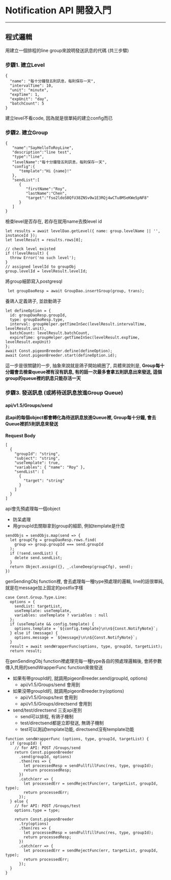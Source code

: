 # Notification API 開發入門

---

## 程式邏輯

用建立一個排程的line group來說明發送訊息的代碼  \(共三步驟\)

### 步驟1. 建立Level

```
{
  "name": "每十分鐘發五則訊息，每則保存一天",
  "intervalTime": 10,
  "unit": "minute",
  "expTime": 1,
  "expUnit": "day",
  "batchCount": 5
}
```

建立level不看code, 因為就是很單純的建立config而已

### 步驟2. 建立Group

```
{  
   "name":"SayHelloToRoyLine",
   "description":"line test",
   "type":"line",
   "levelName":"每十分鐘發五則訊息，每則保存一天",
   "config":{  
      "template":"Hi {name}!"
   },
   "sendList":[  
      {  
         "firstName":"Roy",
         "lastName":"Chen",
         "target":"fso2ldoS0QfU38ZNSv0w1E3RQj4wCTu8MSeKWe5pNF8"
      }
   ]
}
```

檢查level是否存在, 若存在就用name去換level id

```
let results = await levelDao.getLevel({ name: group.levelName || '', instanceId });
let levelResult = results.rows[0];

// check level existed
if (!levelResult) {
  throw Error('no such level');
}
// assigned levelId to groupObj
group.levelId = levelResult.levelId;
```

將group細節寫入postgresql

```
 let groupDaoResp = await GroupDao.insertGroup(group, trans);
```

養鴿人定義鴿子, 並啟動鴿子

```
let defineOption = {
  id: groupDaoResp.groupId,
  type: groupDaoResp.type,
  interval: groupHelper.getTimeInSec(levelResult.intervalTime, levelResult.unit),
  batchCount: levelResult.batchCount,
  expireTime: groupHelper.getTimeInSec(levelResult.expTime, levelResult.expUnit)
};
await Const.pigeonBreeder.define(defineOption);
await Const.pigeonBreeder.start(defineOption.id);
```

這一步是很關鍵的一步, 抽象來說就是鴿子開始繞圈了, 具體來說則是, **Group每十分鐘會去檢查queue裡有沒有訊息, 有的話一次最多會拿五則訊息出來發送, 這個group的queue裡的訊息只能存活一天**

### 步驟3. 發送訊息 \(或將待送訊息放進Group Queue\)

#### api/v1.5/Groups/send

#### 此api的每個object都會轉化為待送訊息放進Queue裡, Group每十分鐘, 會去Queue裡抓5則訊息來發送

**Request Body**

```
[
  {
    "groupId": "string",
    "subject": "string",
    "useTemplate": true,
    "variables": { "name": "Roy" },
    "sendList": [
      {
        "target": "string"
      }
    ]
  }
]
```

api會先預處理每一個object

* 防呆處理
* 用groupId去關聯拿到group的細節, 例如template是什麼

```
sendObjs = sendObjs.map(send => {
  let groupCfg = groupDaoResp.rows.find(
    group => group.groupId === send.groupId
  );
  if (!send.sendList) {
    delete send.sendList;
  }
  return Object.assign({}, _.cloneDeep(groupCfg), send);
})
```

genSendingObj function裡, 會去處理每一種type預處理的邏輯, line的話很單純, 就是在message加上固定的postfix字樣

    case Const.Group.Type.Line:
      options = {
        sendList: targetList,
        useTemplate: useTemplate,
        variables: useTemplate ? variables : null
      };
      if (useTemplate && config.template) {
        options.template = `${config.template}\n\n${Const.NotifyNote}`;
      } else if (message) {
        options.message = `${message}\n\n${Const.NotifyNote}`;
      }
      result = await sendWrapperFunc(options, type, groupId, targetList);
      return result;

在genSendingObj function裡處理完每一種type各自的預處理邏輯後, 會將參數傳入共用的sendWrapperFunc function來做發送

* 如果有帶groupId的, 就調用pigeonBreeder.send\(groupId, options\)
  * api/v1.5/Groups/send 會用到
* 如果沒帶groupId的, 就調用pigeonBreeder.try\(options\)
  * api/v1.5/Groups/test 會用到
  * api/v1.5/Groups/directsend 會用到
* send/test/directsend 三支api差別
  * send可以排程, 有鴿子機制
  * test/directsend都是立即發送, 無鴿子機制
  * test可以測試template功能, directsend沒有template功能 

```
function sendWrapperFunc (options, type, groupId, targetList) {
  if (groupId) {
    // for API: POST /Groups/send
    return Const.pigeonBreeder
      .send(groupId, options)
      .then(res => {
        let processedResp = sendFullfillFunc(res, type, groupId);
        return processedResp;
      })
      .catch(err => {
        let processedErr = sendRejectFunc(err, targetList, groupId, type);
        return processedErr;
      });
  } else {
    // for API: POST /Groups/test
    options.type = type;

    return Const.pigeonBreeder
      .try(options)
      .then(res => {
        let processedResp = sendFullfillFunc(res, type, groupId);
        return processedResp;
      })
      .catch(err => {
        let processedErr = sendRejectFunc(err, targetList, groupId, type);
        return processedErr;
      });
  }
}
```



